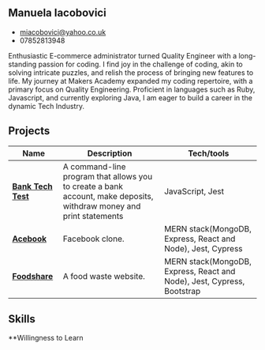 ## Manuela Iacobovici
* miacobovici@yahoo.co.uk
* 07852813948

Enthusiastic E-commerce administrator turned Quality Engineer with a long-standing passion for coding. I find joy in the challenge of coding, akin to solving intricate puzzles, and relish the process of bringing new features to life. My journey at Makers Academy expanded my coding repertoire, with a primary focus on Quality Engineering. Proficient in languages such as Ruby, Javascript, and currently exploring Java, I am eager to build a career in the dynamic Tech Industry.


## Projects

| Name                         | Description                     | Tech/tools                |
| ---------------------------- | ------------------------------- | ------------------------- |
| **[Bank Tech Test](https://github.com/ManuelaIacobovici/bank-tech-test)**           | A command-line program that allows you to create a bank account, make deposits, withdraw money and print statements | JavaScript, Jest|
| **[Acebook](https://github.com/ManuelaIacobovici/acebook-mern-water-team)**                  | Facebook clone.                 | MERN stack(MongoDB, Express, React and Node), Jest, Cypress            |
| **[Foodshare](https://github.com/maddc0de/foodshare)**                | A food waste website.           | MERN stack(MongoDB, Express, React and Node), Jest, Cypress, Bootstrap |

## Skills

**Willingness to Learn 
* During my time at previous jobs and especially Makers, I have learnt that I am capable of taking on new concepts and ideas and that I can keep pace in my environment. After learning a large amount in a very short space of time I now feel like I'm suited to a place in a fast-changing tech industry.
* As an E-commerce Assistant at 4feetshoes, I consistently demonstrated a strong willingness to learn and adapt. When we implemented a new customer relationship management (CRM) software, I proactively invested extra time to study its features and functionalities. Through self-paced learning and engaging with the IT department, I quickly became proficient in the CRM system. I voluntarily assisted colleagues in navigating the software, sharing my knowledge and facilitating a smooth transition. My dedication to learning contributed to improved team efficiency and enhanced customer service.

**Team player 
* Adept team player. Thrive and excel within team environments. Agile mindset to working within teams allowing for enhanced performance and success.
* At my previous job during a peak sales period, I proactively offered my support to overwhelmed team members. I assisted with packaging, labeling, and shipping, ensuring orders were fulfilled accurately and on time. I also helped address customer inquiries, maintaining a high level of satisfaction. My collaborative approach and willingness to support the team contributed to our success.

**Problem Solving
* A competent problem solver. At my last job we encountered an unforeseen issue that required quick thinking and effective problem-solving. Due to a mistake with the barcode numbers assigned to a new delivery of shoes, all the shoes were erroneously marked at an extremely low price. Realising the potential impact of this error, I immediately took ownership of the situation and commenced troubleshooting. I quickly identified several issues contributing to the problem: incorrect labelling of barcode numbers during the packaging process, a miscommunication between the warehouse and the store, and a failure in the barcode scanning system. Through this experience, I realised the value of maintaining meticulous attention to detail, effective communication, and a systematic problem-solving approach in a fast-paced retail environment.

**Attention to Detail 
* As a visual learner, I developed a strong ability to spot typos and errors through double-checking. By implementing this attention to detail in my work, I consistently improved the quality of content and saved time for the team. 

## Work Experience

**Pensano Developers** (June 2023 to Present)  
Volunteer Junior Software Developer/QE Tester
* Using agile methodologies, test-driven development and object-orientated programming to collaboratively create web applications that can make a significant impact on people's lives and have the ability to change the world for the better.
* Using manual and automation tests we ensure that the software meets quality standards, fulfils user needs and aligns with business objectives.

**4feetshoes** (July 2020 to March 2023)  
E-commerce Administrator 
* Updating stock and inventory across all platforms.
* Updating website banners, building landing pages and create promotions.
* Working closely with internal teams such as Creative, Brand and Product to ensure website is up to date.
* Monitoring Google and Facebook adverts.
* Working with the Tech team to ensure appropriate user interface and experience optimisations are made.
* Keeping up to date and constantly providing ideas to optimise user journey.
* Reporting on sales performance on a weekly basis.


## Education

#### Makers Academy - Quality Engineering - (30 October 2023 to 12 January 2024) 
- Over the course of the 8-week program at Makers, I developed a comprehensive understanding of Quality Engineering, with a focus on Java fundamentals using IntelliJ as my primary development environment.
- Delving into the realm of testing, I gained proficiency in end-to-end testing with Selenium, acquiring hands-on experience in automating checks and extending testing capabilities.
- This exploration covered both theoretical aspects and practical insights, allowing me to craft robust test suites and ensure the effective validation of software functionalities.
- Throughout this journey, I honed my skills in leveraging Java to create efficient and scalable automated tests, contributing to a holistic grasp of Quality Engineering principles and practices.
       
#### Makers Academy (Feb to June 2023) 
- A never-ending curiosity for coding and new technologies
- Always aiming to sharpen my toolset & craft well-written, readable code
- Learning, honing and maintaining best practices for coding (e.g. TDD, XP Values, Agile approach)
     * Languages: Java, JavaScript, Node, React, CSS, HTML, Ruby
     * Testing: Selenium, Postman, Cypress, Jest, Rspec
     * Databases: MongoDB, MySql, Postgres
     * Version control: Git, Github 

#### Al. I. Cuza University (September 2000 - July 2004)

- Bachelors In Economics And Business Administration

#### Any other qualifications

- NVQ in Customer Services (2011)
